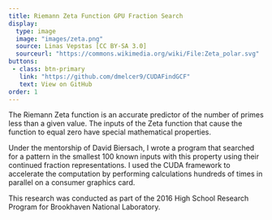 ```yaml
---
title: Riemann Zeta Function GPU Fraction Search
display:
  type: image
  image: "images/zeta.png"
  source: Linas Vepstas [CC BY-SA 3.0]
  sourceurl: "https://commons.wikimedia.org/wiki/File:Zeta_polar.svg"
buttons:
 - class: btn-primary
   link: "https://github.com/dmelcer9/CUDAFindGCF"
   text: View on GitHub
order: 1
---
```


The Riemann Zeta function is an accurate predictor of the number of primes less than a given value. The inputs of the Zeta function that cause the function to equal zero have special mathematical properties.

Under the mentorship of David Biersach, I wrote a program that searched for a pattern in the smallest 100 known inputs with this property using their continued fraction representations. I used the CUDA framework to accelerate the computation by performing calculations hundreds of times in parallel on a consumer graphics card.

This research was conducted as part of the 2016 High School Research Program for Brookhaven National Laboratory.